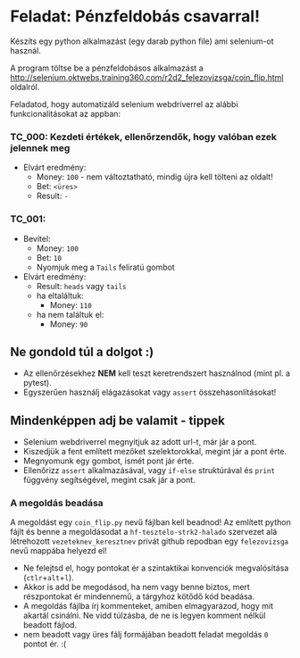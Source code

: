 # Feladat: Pénzfeldobás csavarral!

Készíts egy python alkalmazást (egy darab python file) ami selenium-ot használ. 

A program töltse be a pénzfeldobásos alkalmazást a http://selenium.oktwebs.training360.com/r2d2_felezovizsga/coin_flip.html oldalról. 

Feladatod, hogy automatizáld selenium webdriverrel az alábbi funkcionalitásokat az appban:

### TC_000: Kezdeti értékek, ellenőrzendők, hogy valóban ezek jelennek meg
* Elvárt eredmény: 
    * Money: `100` - nem változtatható, mindig újra kell tölteni az oldalt!
    * Bet: `<üres>`
    * Result: `-`

### TC_001: 
* Bevitel:
	* Money: `100`
    * Bet: `10`
    * Nyomjuk meg a `Tails` feliratú gombot
* Elvárt eredmény: 
    * Result: `heads` vagy `tails`
    * ha eltaláltuk:
        * Money: `110`
    * ha nem találtuk el:
        * Money: `90`

## Ne gondold túl a dolgot :)
* Az ellenőrzésekhez __NEM__ kell teszt keretrendszert használnod (mint pl. a pytest).
* Egyszerűen használj elágazásokat vagy `assert` összehasonlításokat!

## Mindenképpen adj be valamit - tippek
* Selenium webdriverrel megnyitjuk az adott url-t, már jár a pont.
* Kiszedjük a fent említett mezőket szelektorokkal, megint jár a pont érte.
* Megnyomunk egy gombot, ismét pont jár érte.
* Ellenőrizz `assert` alkalmazásával, vagy `if-else` struktúrával és `print` függvény segítségével, megint csak jár a pont. 

### A megoldás beadása
A megoldást egy `coin_flip.py` nevű fájlban kell beadnod!
Az említett python fájlt és benne a megoldásodat a `hf-tesztelo-strk2-halado` szervezet alá létrehozott `vezeteknev_keresztnev` privát github repodban egy `felezovizsga` nevű mappába helyezd el!

* Ne felejtsd el, hogy pontokat ér a szintaktikai konvenciók megvalósítása (`ctlr`+`alt`+`l`).
* Akkor is add be megodásod, ha nem vagy benne biztos, mert részpontokat ér mindennemű, a tárgyhoz kötődő kód beadása.
* A megoldás fájlba írj kommenteket, amiben elmagyarázod, hogy mit akartál csinálni. Ne vidd túlzásba, de ne is legyen komment nélkül beadott fájlod.
* nem beadott vagy üres fálj formájában beadott feladat megoldás `0` pontot ér. :(